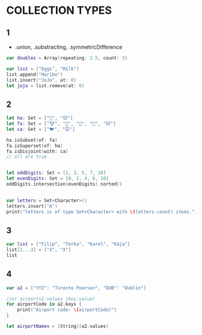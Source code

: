 # COLLECTION TYPES

## 1
* .union, .substracting, .symmetricDifference
```swift
var doubles = Array(repeating: 2.5, count: 3)
```

```swift
var list = ["Eggs", "Milk"]
list.append("Haribo")
list.insert("JoJo", at: 0)
let jojo = list.remove(at: 0)
```
## 2
```swift
let ha: Set = ["🐶", "🐱"]
let fa: Set = ["🐮", "🐔", "🐑", "🐶", "🐱"]
let ca: Set = ["🐦", "🐭"]

ha.isSubset(of: fa)
fa.isSuperset(of: ha)
fa.isDisjoint(with: ca)
// all are true


let oddDigits: Set = [1, 3, 5, 7, 10]
let evenDigits: Set = [0, 2, 4, 6, 10]
oddDigits.intersection(evenDigits).sorted()

 
var letters = Set<Character>()
letters.insert("A")
print("letters is of type Set<Character> with \(letters.count) items.")

```

## 3
```swift
var list = ["Filip", "Terka", "Karel", "Kája"]
list[2...3] = ["X", "X"]
list
```
## 4
```swift
var a2 = ["YYZ": "Toronto Pearson", "DUB": "Dublin"]

//or airports2.values (key:value)
for airportCode in a2.keys {
    print("Airport code: \(airportCode)")
}

let airportNames = [String](a2.values)
```


